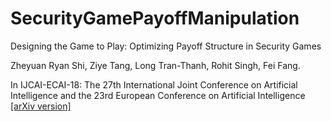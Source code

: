 # SecurityGamePayoffManipulation

Designing the Game to Play: Optimizing Payoff Structure in Security Games 

Zheyuan Ryan Shi, Ziye Tang, Long Tran-Thanh, Rohit Singh, Fei Fang. 

In IJCAI-ECAI-18: The 27th International Joint Conference on Artificial Intelligence and the 23rd European Conference on Artificial Intelligence [[arXiv version]](https://arxiv.org/abs/1805.01987)

